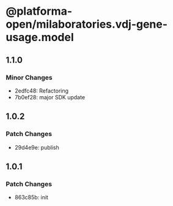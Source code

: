 # @platforma-open/milaboratories.vdj-gene-usage.model

## 1.1.0

### Minor Changes

- 2edfc48: Refactoring
- 7b0ef28: major SDK update

## 1.0.2

### Patch Changes

- 29d4e9e: publish

## 1.0.1

### Patch Changes

- 863c85b: init
